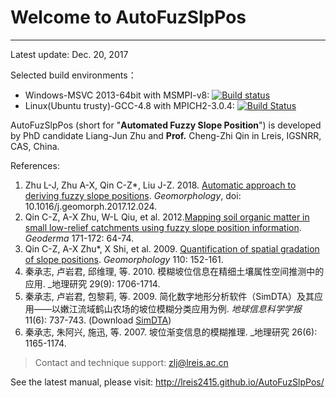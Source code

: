 # Welcome to AutoFuzSlpPos
----------

Latest update: Dec. 20, 2017

Selected build environments：

+ Windows-MSVC 2013-64bit with MSMPI-v8: [![Build status](https://ci.appveyor.com/api/projects/status/d7p64laeebeqg9li?svg=true)](https://ci.appveyor.com/project/lreis-2415/autofuzslppos)
+ Linux(Ubuntu trusty)-GCC-4.8 with MPICH2-3.0.4: [![Build Status](http://badges.herokuapp.com/travis/lreis2415/AutoFuzSlpPos?branch=master&env=BUILD_NAME=linux_gcc48&label=linux_gcc48)](https://travis-ci.org/lreis2415/AutoFuzSlpPos) 

AutoFuzSlpPos (short for "**Automated Fuzzy Slope Position**") is developed by PhD candidate Liang-Jun Zhu and **Prof.** Cheng-Zhi Qin in Lreis, IGSNRR, CAS, China.

References:

1. Zhu L-J, Zhu A-X, Qin C-Z*, Liu J-Z. 2018. [Automatic approach to deriving fuzzy slope positions](http://www.sciencedirect.com/science/article/pii/S0169555X17300612). _Geomorphology_, doi: 10.1016/j.geomorph.2017.12.024.
2. Qin C-Z, A-X Zhu, W-L Qiu, et al. 2012.[Mapping soil organic matter in small low-relief catchments using fuzzy slope position information](http://www.sciencedirect.com/science/article/pii/S0016706111001753). _Geoderma_ 171-172: 64-74.
3. Qin C-Z, A-X Zhu*, X Shi, et al. 2009. [Quantification of spatial gradation of slope positions](http://www.sciencedirect.com/science/article/pii/S0169555X0900155X). _Geomorphology_ 110: 152-161. 
4. 秦承志, 卢岩君, 邱维理, 等. 2010. 模糊坡位信息在精细土壤属性空间推测中的应用. _地理研究 29(9): 1706-1714.
5. 秦承志, 卢岩君, 包黎莉, 等. 2009. 简化数字地形分析软件（SimDTA）及其应用——以嫩江流域鹤山农场的坡位模糊分类应用为例. _地球信息科学学报_ 11(6): 737-743. (Download [SimDTA](https://github.com/lreis2415/SimDTA))
6. 秦承志, 朱阿兴, 施迅, 等. 2007. 坡位渐变信息的模糊推理. _地理研究 26(6): 1165-1174. 

>Contact and technique support: zlj@lreis.ac.cn

See the latest manual, please visit: http://lreis2415.github.io/AutoFuzSlpPos/